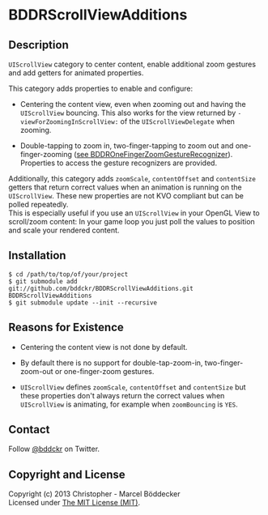 # BDDRScrollViewAdditions

## Description

`UIScrollView` category to center content, enable additional zoom gestures and add getters for animated properties.

This category adds properties to enable and configure:

+ Centering the content view, even when zooming out and having the `UIScrollView` bouncing. This also works for the view returned by `-viewForZoomingInScrollView:` of the `UIScrollViewDelegate` when zooming.

+ Double-tapping to zoom in, two-finger-tapping to zoom out and one-finger-zooming ([see BDDROneFingerZoomGestureRecognizer](https://github.com/bddckr/BDDROneFingerZoomGestureRecognizer)). Properties to access the gesture recognizers are provided.

Additionally, this category adds `zoomScale`, `contentOffset` and `contentSize` getters that return correct values when an animation is running on the `UIScrollView`. These new properties are not KVO compliant but can be polled repeatedly.  
This is especially useful if you use an `UIScrollView` in your OpenGL View to scroll/zoom content: In your game loop you just poll the values to position and scale your rendered content.

## Installation

    $ cd /path/to/top/of/your/project
    $ git submodule add git://github.com/bddckr/BDDRScrollViewAdditions.git BDDRScrollViewAdditions
    $ git submodule update --init --recursive

## Reasons for Existence

+ Centering the content view is not done by default.

+ By default there is no support for double-tap-zoom-in, two-finger-zoom-out or one-finger-zoom gestures.

+ `UIScrollView` defines `zoomScale`, `contentOffset` and `contentSize` but these properties don't always return the correct values when `UIScrollView` is animating, for example when `zoomBouncing` is `YES`.

## Contact

Follow [@bddckr](https://twitter.com/bddckr) on Twitter.

## Copyright and License

Copyright (c) 2013 Christopher - Marcel Böddecker  
Licensed under [The MIT License (MIT)](http://choosealicense.com/licenses/mit).
